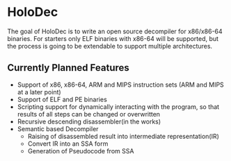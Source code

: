 
# HoloDec
The goal of HoloDec is to write an open source decompiler for x86/x86-64 binaries. For starters only ELF binaries with x86-64 will be supported, but the process is going to be extendable to support multiple architectures.
## Currently Planned Features
* Support of x86, x86-64, ARM and MIPS instruction sets (ARM and MIPS at a later point)
* Support of ELF and PE binaries
* Scripting support for dynamically interacting with the program, so that results of all steps can be changed or overwritten
* Recursive descending disassembler(in the works)
* Semantic based Decompiler
    * Raising of disassembled result into intermediate representation(IR)
    * Convert IR into an SSA form
    * Generation of Pseudocode from SSA






